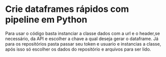 <h1>Crie dataframes rápidos com pipeline em Python</h1>

Para usar o código basta instanciar a classe dados com a url e o header,se necessário, da API e escolher a chave a qual deseja gerar o dataframe.
Já para os repositórios pasta passar seu token e usuario e instancias a classe, após isso só escolher os dados do repositório e arquivos para ser lido.

